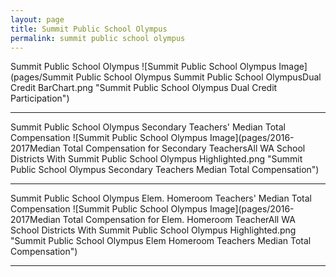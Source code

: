 ```yaml
---
layout: page
title: Summit Public School Olympus
permalink: summit public school olympus
---
```



Summit Public School Olympus
![Summit Public School Olympus Image](pages/Summit Public School Olympus Summit Public School OlympusDual Credit BarChart.png "Summit Public School Olympus Dual Credit Participation")

___

Summit Public School Olympus Secondary Teachers' Median Total Compensation
![Summit Public School Olympus Image](pages/2016-2017Median Total Compensation for Secondary TeachersAll WA School Districts With Summit Public School Olympus Highlighted.png "Summit Public School Olympus Secondary Teachers Median Total Compensation")

___

Summit Public School Olympus Elem. Homeroom Teachers' Median Total Compensation
![Summit Public School Olympus Image](pages/2016-2017Median Total Compensation for Elem. Homeroom TeacherAll WA School Districts With Summit Public School Olympus Highlighted.png "Summit Public School Olympus Elem Homeroom Teachers Median Total Compensation")

___

